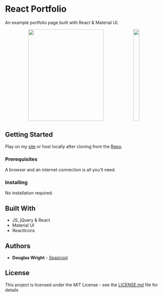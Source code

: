 # React Portfolio

An example portfolio page built with React & Material UI.

<p align="center">
  <img width="70%" height="300vh" src="./public/images/desktop.gif">
  <img width="20%" height="300vh" src="./public/images/mobile.gif">
</p>

## Getting Started

Play on my [site](https://dgwiii.github.io/react-portfolio/projects/personal) or host locally after cloning from the [Repo](https://github.com/Spazcool/react-portfolio).

### Prerequisites

A browser and an internet connection is all you'll need.

### Installing

No installation required.

## Built With

* JS, jQuery & React
* Material UI
* ReactIcons

## Authors

* **Douglas Wright** - [Spazcool](https://github.com/Spazcool)

## License

This project is licensed under the MIT License - see the [LICENSE.md](LICENSE.md) file for details
